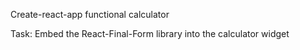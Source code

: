 Create-react-app functional calculator

<label>
Task:
</label>
Embed the React-Final-Form library into the calculator widget
